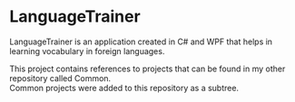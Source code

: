 # LanguageTrainer
LanguageTrainer is an application created in C# and WPF that helps in learning vocabulary in foreign languages.

This project contains references to projects that can be found in my other repository called Common.  
Common projects were added to this repository as a subtree.
